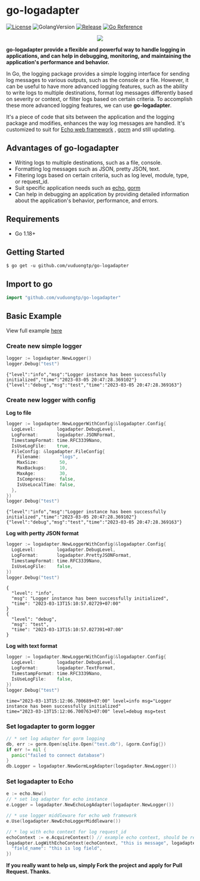 # go-logadapter
[![License](https://img.shields.io/github/license/mashape/apistatus.svg)](https://github.com/vuduongtp/go-logadapter/blob/main/LICENSE)
![GolangVersion](https://img.shields.io/github/go-mod/go-version/vuduongtp/go-logadapter)
[![Release](https://img.shields.io/github/v/release/vuduongtp/go-logadapter)](https://github.com/vuduongtp/go-logadapter/releases)
[![Go Reference](https://pkg.go.dev/badge/github.com/vuduongtp/go-logadapter.svg)](https://pkg.go.dev/github.com/vuduongtp/go-logadapter)

<p align="center">
  <img src="https://user-images.githubusercontent.com/32934289/224491943-30e48110-ea1f-4a95-a396-5f04dd91f963.png" />
</p>

**go-logadapter provide a flexible and powerful way to handle logging in applications, and can help in debugging, monitoring, and maintaining the application's performance and behavior.**

In Go, the logging package provides a simple logging interface for sending log messages to various outputs, such as the console or a file. However, it can be useful to have more advanced logging features, such as the ability to write logs to multiple destinations, format log messages differently based on severity or context, or filter logs based on certain criteria. To accomplish these more advanced logging features, we can use **go-logadapter**. 

It's a piece of code that sits between the application and the logging package and modifies, enhances the way log messages are handled. It's customized to suit for [Echo web framework](https://github.com/labstack/echo) , [gorm](https://github.com/go-gorm/gorm) and still updating.
## Advantages of go-logadapter
- Writing logs to multiple destinations, such as a file, console.
- Formatting log messages such as JSON, pretty JSON, text.
- Filtering logs based on certain criteria, such as log level, module, type, or request_id.
- Suit specific application needs such as [echo](https://github.com/labstack/echo), [gorm](https://github.com/go-gorm/gorm)
- Can help in debugging an application by providing detailed information about the application's behavior, performance, and errors.

## Requirements

- Go 1.18+

## Getting Started

```
$ go get -u github.com/vuduongtp/go-logadapter
```
## Import to go
```go
import "github.com/vuduongtp/go-logadapter"
```
## Basic Example
View full example [here](https://github.com/vuduongtp/go-logadapter/blob/main/test/test.go)
### Create new simple logger
```go
logger := logadapter.NewLogger()
logger.Debug("test")
```
```
{"level":"info","msg":"Logger instance has been successfully initialized","time":"2023-03-05 20:47:28.369102"}
{"level":"debug","msg":"test","time":"2023-03-05 20:47:28.369163"}
```
### Create new logger with config
**Log to file**
```go
logger := logadapter.NewLoggerWithConfig(&logadapter.Config{
  LogLevel:        logadapter.DebugLevel,
  LogFormat:       logadapter.JSONFormat,
  TimestampFormat: time.RFC3339Nano,
  IsUseLogFile:    true,
  FileConfig: &logadapter.FileConfig{
    Filename:       "logs",
    MaxSize:        50,
    MaxBackups:     10,
    MaxAge:         30,
    IsCompress:     false,
    IsUseLocalTime: false,
  },
})
logger.Debug("test")
```
```
{"level":"info","msg":"Logger instance has been successfully initialized","time":"2023-03-05 20:47:28.369102"}
{"level":"debug","msg":"test","time":"2023-03-05 20:47:28.369163"}
```
**Log with pertty JSON format**
```go
logger := logadapter.NewLoggerWithConfig(&logadapter.Config{
  LogLevel:        logadapter.DebugLevel,
  LogFormat:       logadapter.PrettyJSONFormat,
  TimestampFormat: time.RFC3339Nano,
  IsUseLogFile:    false,
})
logger.Debug("test")
```
```
{
  "level": "info",
  "msg": "Logger instance has been successfully initialized",
  "time": "2023-03-13T15:10:57.02729+07:00"
}
{
  "level": "debug",
  "msg": "test",
  "time": "2023-03-13T15:10:57.027391+07:00"
}
```
**Log with text format**
```go
logger := logadapter.NewLoggerWithConfig(&logadapter.Config{
  LogLevel:        logadapter.DebugLevel,
  LogFormat:       logadapter.TextFormat,
  TimestampFormat: time.RFC3339Nano,
  IsUseLogFile:    false,
})
logger.Debug("test")
```
```
time="2023-03-13T15:12:06.700689+07:00" level=info msg="Logger instance has been successfully initialized"
time="2023-03-13T15:12:06.700763+07:00" level=debug msg=test
```
### Set logadapter to gorm logger
```go
// * set log adapter for gorm logging
db, err := gorm.Open(sqlite.Open("test.db"), &gorm.Config{})
if err != nil {
  panic("failed to connect database")
}
db.Logger = logadapter.NewGormLogAdapter(logadapter.NewLogger())
```
### Set logadapter to Echo
```go
e := echo.New()
// * set log adapter for echo instance
e.Logger = logadapter.NewEchoLogAdapter(logadapter.NewLogger())

// * use logger middleware for echo web framework
e.Use(logadapter.NewEchoLoggerMiddleware())

// * log with echo context for log request_id
echoContext := e.AcquireContext() // example echo context, should be replaced with echo.Request().Context()
logadapter.LogWithEchoContext(echoContext, "this is message", logadapter.LogTypeDebug, map[string]interface{}{
  "field_name": "this is log field",
})
```
**If you really want to help us, simply Fork the project and apply for Pull Request. Thanks.**
